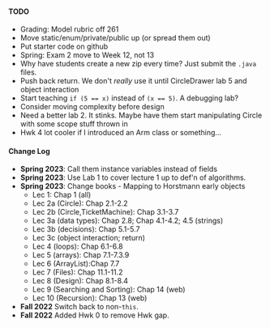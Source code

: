 #### TODO
- Grading: Model rubric off 261
- Move static/enum/private/public up (or spread them out)
- Put starter code on github
- Spring: Exam 2 move to Week 12, not 13
- Why have students create a new zip every time? Just submit the `.java` files.
- Push back return. We don't _really_ use it until CircleDrawer lab 5 and object interaction
- Start teaching `if (5 == x)` instead of `(x == 5)`. A debugging lab?
- Consider moving complexity before design
- Need a better lab 2. It stinks. Maybe have them start manipulating Circle with some scope stuff thrown in
- Hwk 4 lot cooler if I introduced an Arm class or something…

#### Change Log
- **Spring 2023**: Call them instance variables instead of fields
- **Spring 2023**: Use Lab 1 to cover lecture 1 up to def'n of algorithms.
- **Spring 2023**: Change books - Mapping to Horstmann early objects
  - Lec 1: Chap 1 (all)
  - Lec 2a (Circle): Chap 2.1-2.2
  - Lec 2b (Circle,TicketMachine): Chap 3.1-3.7
  - Lec 3a (data types): Chap 2.8; Chap 4.1-4.2; 4.5 (strings)
  - Lec 3b (decisions): Chap 5.1-5.7
  - Lec 3c (object interaction; return)
  - Lec 4 (loops): Chap 6.1-6.8
  - Lec 5 (arrays): Chap 7.1-7.3.9
  - Lec 6 (ArrayList):Chap 7.7
  - Lec 7 (Files): Chap 11.1-11.2
  - Lec 8 (Design): Chap 8.1-8.4
  - Lec 9 (Searching and Sorting): Chap 14 (web)
  - Lec 10 (Recursion): Chap 13 (web)
- **Fall 2022** Switch back to non-`this`.
- **Fall 2022** Added Hwk 0 to remove Hwk gap.
